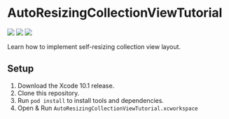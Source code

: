 # AutoResizingCollectionViewTutorial

![](https://img.shields.io/badge/Xcode-10.1%2B-blue.svg)
![](https://img.shields.io/badge/iOS-10.0%2B-blue.svg)
![](https://img.shields.io/badge/Swift-4.2%2B-orange.svg)

Learn how to implement self-resizing collection view layout.

## Setup

1. Download the Xcode 10.1 release.
2. Clone this repository.
3. Run `pod install` to install tools and dependencies.
4. Open & Run `AutoResizingCollectionViewTutorial.xcworkspace`
